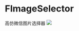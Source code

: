 # FImageSelector
高仿微信图片选择器
![](https://github.com/olivermsw/FImageSelector/blob/master/assets/ScreenRecord_2016-11-29-09-13-25.mp4_1480382787.gif?raw=true)
